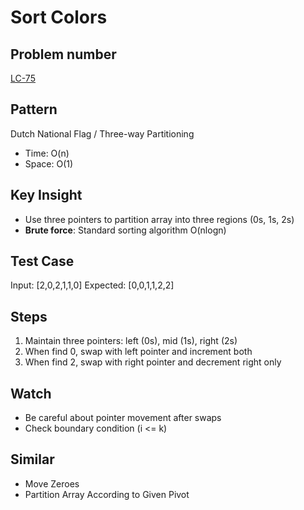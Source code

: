 # Sort Colors

## Problem number

[LC-75](https://leetcode.com/problems/sort-colors)

## Pattern

Dutch National Flag / Three-way Partitioning

- Time: O(n)
- Space: O(1)

## Key Insight

- Use three pointers to partition array into three regions (0s, 1s, 2s)
- **Brute force**: Standard sorting algorithm O(nlogn)

## Test Case

Input: [2,0,2,1,1,0]
Expected: [0,0,1,1,2,2]

## Steps

1. Maintain three pointers: left (0s), mid (1s), right (2s)
2. When find 0, swap with left pointer and increment both
3. When find 2, swap with right pointer and decrement right only

## Watch

- Be careful about pointer movement after swaps
- Check boundary condition (i <= k)

## Similar

- Move Zeroes
- Partition Array According to Given Pivot

